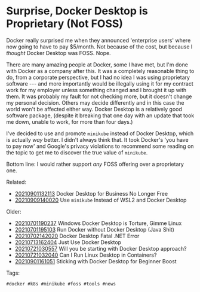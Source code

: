 # Surprise, Docker Desktop is Proprietary (Not FOSS)

Docker really surprised me when they announced 'enterprise users' where
now going to have to pay \$5/month. Not because of the cost, but because
I *thought* Docker Desktop was FOSS. Nope.

There are many amazing people at Docker, some I have met, but I'm done
with Docker as a company after this. It was a completely reasonable
thing to do, from a corporate perspective, but I had no idea I was using
proprietary software --- and more importantly would be illegally using
it for my contract work for my employer unless something changed and I
brought it up with them. It was probably my fault for not checking more,
but it doesn't change my personal decision. Others may decide
differently and in this case the world won't be affected either way.
Docker Desktop is a relatively good software package, (despite it
breaking that one day with an update that took me down, unable to work,
for more than four days.)

I've decided to use and promote `minikube` instead of Docker Desktop,
which is actually *way* better. I didn't always think that. It took
Docker's 'you have to pay now' and Google's privacy violations to
recommend some reading on the topic to get me to discover the true value
of `minikube`.

Bottom line: I would rather support *any* FOSS offering over a
proprietary one.

Related:

* [20210901132113](/20210901132113/) Docker Desktop for Business No Longer Free
* [20210909140020](/20210909140020/) Use `minikube` Instead of WSL2 and Docker Desktop

Older:

* [20210701190237](/20210701190237/) Windows Docker Desktop is Torture, Gimme Linux
* [20210701195103](/20210701195103/) Run Docker without Docker Desktop (Java Shit)
* [20210702142020](/20210702142020/) Docker Desktop Fatal .NET Error
* [20210713162404](/20210713162404/) Just Use Docker Desktop
* [20210721030557](/20210721030557/) Will you be starting with Docker Desktop approach?
* [20210721032040](/20210721032040/) Can I Run Linux Desktop in Containers?
* [20210901161051](/20210901161051/) Sticking with Docker Desktop for Beginner Boost

Tags:

    #docker #k8s #minikube #foss #tools #news
